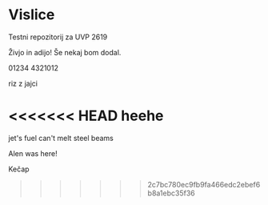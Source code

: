 # Vislice
Testni repozitorij za UVP 2619

Živjo in adijo!
Še nekaj bom dodal.

  01234
4321012


riz z jajci

<<<<<<< HEAD
heehe
=======
jet's fuel can't melt steel beams

Alen was here!

Kečap
>>>>>>> 2c7bc780ec9fb9fa466edc2ebef6b8a1ebc35f36
